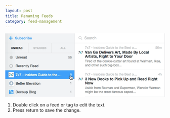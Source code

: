```yaml
---
layout: post
title: Renaming Feeds
category: feed-management
---
```


![Renaming a feed](/assets/images/rename.gif)

1. Double click on a feed or tag to edit the text.
2. Press return to save the change.

